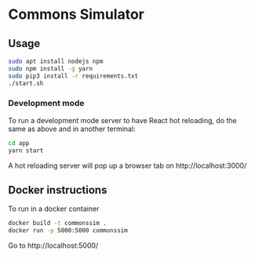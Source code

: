 # Commons Simulator

## Usage

```sh
sudo apt install nodejs npm
sudo npm install -g yarn
sudo pip3 install -r requirements.txt
./start.sh
```

### Development mode

To run a development mode server to have React hot reloading, do the same as above and in another terminal:
```sh
cd app
yarn start
```

A hot reloading server will pop up a browser tab on http://localhost:3000/

## Docker instructions

To run in a docker container

```sh
docker build -t commonssim .
docker run -p 5000:5000 commonssim
```

Go to http://localhost:5000/
